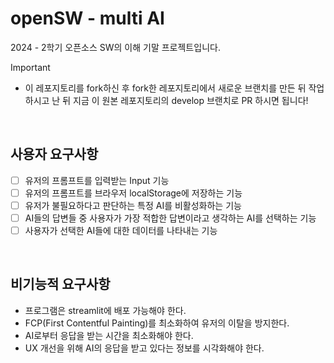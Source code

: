 # openSW - multi AI

2024 - 2학기 오픈소스 SW의 이해 기말 프로젝트입니다.

> [!IMPORTANT]
>
> - 이 레포지토리를 fork하신 후 fork한 레포지토리에서 새로운 브랜치를 만든 뒤 작업하시고 난 뒤 지금 이 원본 레포지토리의 develop 브랜치로 PR 하시면 됩니다!

&nbsp;

## 사용자 요구사항

- [ ] 유저의 프롬프트를 입력받는 Input 기능
- [ ] 유저의 프롬프트를 브라우저 localStorage에 저장하는 기능
- [ ] 유저가 불필요하다고 판단하는 특정 AI를 비활성화하는 기능
- [ ] AI들의 답변들 중 사용자가 가장 적합한 답변이라고 생각하는 AI를 선택하는 기능
- [ ] 사용자가 선택한 AI들에 대한 데이터를 나타내는 기능

&nbsp;

## 비기능적 요구사항

- 프로그램은 streamlit에 배포 가능해야 한다.
- FCP(First Contentful Painting)를 최소화하여 유저의 이탈을 방지한다.
- AI로부터 응답을 받는 시간을 최소화해야 한다.
- UX 개선을 위해 AI의 응답을 받고 있다는 정보를 시각화해야 한다.
